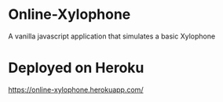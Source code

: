 # Online-Xylophone
A vanilla javascript application that simulates a basic Xylophone

# Deployed on Heroku
https://online-xylophone.herokuapp.com/
